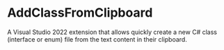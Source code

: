 # AddClassFromClipboard
A Visual Studio 2022 extension that allows quickly create a new C# class (interface or enum) file from the text content in their clipboard.
